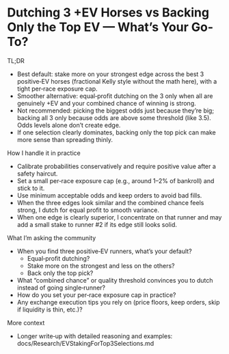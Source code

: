 # Dutching 3 +EV Horses vs Backing Only the Top EV — What’s Your Go-To?

TL;DR
- Best default: stake more on your strongest edge across the best 3 positive‑EV horses (fractional Kelly style without the math here), with a tight per‑race exposure cap.
- Smoother alternative: equal‑profit dutching on the 3 only when all are genuinely +EV and your combined chance of winning is strong.
- Not recommended: picking the biggest odds just because they’re big; backing all 3 only because odds are above some threshold (like 3.5). Odds levels alone don’t create edge.
- If one selection clearly dominates, backing only the top pick can make more sense than spreading thinly.

How I handle it in practice
- Calibrate probabilities conservatively and require positive value after a safety haircut.
- Set a small per‑race exposure cap (e.g., around 1–2% of bankroll) and stick to it.
- Use minimum acceptable odds and keep orders to avoid bad fills.
- When the three edges look similar and the combined chance feels strong, I dutch for equal profit to smooth variance.
- When one edge is clearly superior, I concentrate on that runner and may add a small stake to runner #2 if its edge still looks solid.

What I’m asking the community
- When you find three positive‑EV runners, what’s your default?
  - Equal‑profit dutching?
  - Stake more on the strongest and less on the others?
  - Back only the top pick?
- What “combined chance” or quality threshold convinces you to dutch instead of going single‑runner?
- How do you set your per‑race exposure cap in practice?
- Any exchange execution tips you rely on (price floors, keep orders, skip if liquidity is thin, etc.)?

More context
- Longer write‑up with detailed reasoning and examples: docs/Research/EVStakingForTop3Selections.md
